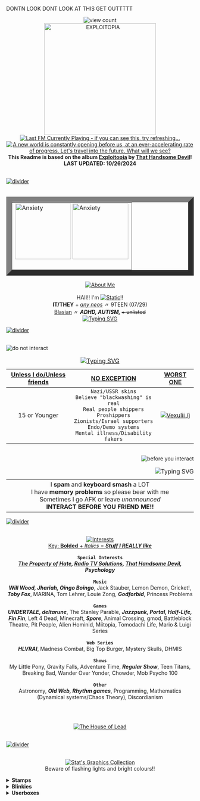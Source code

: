 DONTN LOOK DONT LOOK AT THIS GET OUTTTTT

<!--- ![Typing SVG](https://readme-typing-svg.demolab.com?font=Pixelify+Sans&duration=7000&pause=100&color=923999&width=435&lines=maido+domaido!!+(%E1%B5%94%E2%A9%8A%E1%B5%94);shoutout+2+remimart+;please+remember+2+sign+my+atabook!) -->

<!--- HEADER -->
<div align="center">
  <img src="https://komarev.com/ghpvc/?username=stat-ice&amp;color=657cc2&amp;style=plastic&amp;label=View+Count+:3" alt="view count" title="what! 2k views?? yo, text your mom and tell her you're gay">
  <br>
  <a href="https://jolleycomics.com/TPoH/Double_Exposure/523"><img src="https://drive.google.com/uc?id=1K8Bg_VJSTUTdVOMkJy9aPHIR1Gjclnba" alt="EXPLOITOPIA" height=300px title="Now in 3 Dimensions!"></a>
  <br>
  <a href="https://www.last.fm/user/lectricstat"><img src="https://lastfm-recently-played.vercel.app/api?user=lectricstat&footer_style=compact_stats&count=1&width=500&loved=true&header_style=none&bg_color=657cc2" alt="Last FM Currently Playing - if you can see this, try refreshing..."></a>
  <br>
  <a href="https://git.io/typing-svg"><img src="https://readme-typing-svg.demolab.com?font=Chivo&weight=500&size=18&duration=3000&pause=300&color=FFFFFF&background=02AAE8&center=true&vCenter=true&multiline=true&repeat=false&width=435&height=112&lines=A+new+world+is+constantly+opening+before+us;At+an+ever-accelerating+rate+of+progress;Let's+travel+into+the+future;+What+will+we+see%3F" alt="A new world is constantly opening before us, at an ever-accelerating rate of progress. Let's travel into the future. What will we see?" title="A new world is constantly opening before us, at an ever-accelerating rate of progress. Let's travel into the future. What will we see?" /></a>
  <br>
  <b>This Readme is based on the album <a href="https://open.spotify.com/album/6dyanjhuSgFsPPVtFzugcr">Exploitopia</a> by <a href="https://open.spotify.com/artist/3MIk8tAIzBQ5iZWmlVLCCT">That Handsome Devil</a>!</b>
  <br>
  <b>LAST UPDATED: 10/26/2024</b>
</div>

<br><a href="https://jolleycomics.com/TPoH/Wardrobe/225"><img align="center" src="https://drive.google.com/uc?id=1E1B0aKTaMpI_tIm9F1Bo0_a7zNsgy0VX" alt="divider" title="Exploitopia was released on October 25th, 2024!"></a><br><br>

<!--- ABOUT ME -->
<table border="15" align="center">
  <tr>
  <td>
  <a href="https://jolleycomics.com/TPoH/Cutting_Room/542"><img src="https://drive.google.com/uc?id=1YhttyWlHZoVllz-_-IxHni7QLTmn1lX7" alt="Anxiety" height=150px title="ro ta te..."></a>
    <a href="https://jolleycomics.com/TPoH/Cutting_Room/542"><img src="https://drive.google.com/uc?id=1KRN8bNJNlcWLpNqKbowXMdKWSnlcU9AX" alt="Anxiety" height=150px title="ro ta te..."></a>
  <br>
    <br>
  </td>
  </tr>
</table>

<p align="center">
  <a href="https://github.com/yagiziskirik/Github-Colored-Text/"><img src="https://github-colored-text-fn3z.vercel.app/api/index.js?text=ABOUT+ME&color=808080&fontSize=24&x=9" alt="About Me" title="About Static"></a>
  <br><br>
  HAII!! I'm <a href="https://github.com/yagiziskirik/Github-Colored-Text/"><img src="https://github-colored-text-fn3z.vercel.app/api/index.js?text=STATIC&color=657cc2&fontSize=17&width=60" alt="Static" title="Hey, don't go clickin' on everythin' you see!"></a>!!
  <br>
  <b>IT/THEY</b> + <em><ins>any neos</ins></em> 〃 9TEEN (07/29)
  <br>
  <ins>Blasian</ins> 〃 <b><em>ADHD, AUTISM, </em></b><s>+ unlisted</s>
  <br>
  <a href="https://git.io/typing-svg"><img src="https://readme-typing-svg.demolab.com?font=Chivo&weight=500&size=18&duration=1000&pause=300&color=FFFFFF&background=E62125&center=true&vCenter=true&width=435&lines=Open+the+throttle!;All+aboard%2C+the+promised+land!;Pillars+of+smoke+by+day!;Pillars+of+fire+by+night!;Pillars+of+progress!;Machines+to+make+machines!;Production+to+expand+production!" alt="Typing SVG" /></a>
</p>

<a href="https://jolleycomics.com/TPoH/Wardrobe/225"><img align="center" src="https://drive.google.com/uc?id=1E1B0aKTaMpI_tIm9F1Bo0_a7zNsgy0VX" alt="divider" title="'Crooked Heart' was the hardest song to produce!"></a><br><br>

<!--- DNI AND BYI -->
<p align="center"> <!---dni-->
  <a href="thathandsomedevil.com"><img align="left" src="https://drive.google.com/uc?id=1YOO_jYLM6h_BKUmajt4xpu733plIiyum" alt="do not interact" title="Do Not Interact"></a>
  <table border="0" align="left">
    <caption>
     <a href="https://git.io/typing-svg"><img src="https://readme-typing-svg.demolab.com?font=Chivo&weight=500&size=18&duration=1000&pause=300&color=E62125&background=FFFFFF&center=true&vCenter=true&repeat=false&width=611&lines=DO+NOT+INTERACT" alt="Typing SVG" /></a>
    </caption>
    <thead>
      <tr>
        <th>
          <ins><b>Unless I do/Unless friends</b></ins>
        </th>
        <th>
          <ins><b>NO EXCEPTION</b></ins>
        </th>
        <th>
          <ins><b>WORST ONE</b></ins>
        </th>
      </tr>
    </thead>
    <tbody align="center">
      <tr> 
        <td> <!--- uid/uf -->
          15 or Younger
        </td>
        <td> <!--- no exception -->
          <code>Nazi/USSR skins</code><br>
          <code>Believe "blackwashing" is real</code><br>
          <code>Real people shippers</code><br>
          <code>Proshippers</code><br>
          <code>Zionists/Israel supporters</code><br>
          <code>Endo/Demo systems</code><br>
          <code>Mental illness/Disability fakers</code>
        </td>
        <td> <!--- bitch -->
          <a href="https://github.com/Vexuliii"><img src="https://github-colored-text-fn3z.vercel.app/api/index.js?text=Vexulii+/j&color=E67935&fontSize=17&width=64&height=21" alt="Vexulii /j" title="squashed like a particularly strange bug"></a>
        </td>
      </tr>
    </tbody>
  </table>
</p>

<img align="center" src="https://drive.google.com/uc?id=1LeiCwOnCQEf_vr0eYeTG6wLgjIptZlvA" alt="divider" title="HEY WHAT ARE YOU LOOKIN AT!!1" width="900px" height="1px">

<p align="center"> <!---byi-->
  <a href="thathandsomedevil.com"><img align="right" src="https://drive.google.com/uc?id=1UxHk6g2V880lN2ScEcHnXlLWbpLCBJU2" alt="before you interact" title="Before You Interact"></a>
  <table border="0" align="right">
    <caption>
     <a href="https://git.io/typing-svg"><img src="https://readme-typing-svg.demolab.com?font=Chivo&weight=500&size=18&duration=1000&pause=300&color=04ABE9&background=FFFFFF&center=true&vCenter=true&repeat=false&width=611&lines=BEFORE+YOU+INTERACT" alt="Typing SVG" align="right" /></a>
    </caption>
    <tbody align="center">
      <tr> 
        <td width="611px"> <!--- uid/uf -->
          I <b>spam</b> and <b>keyboard smash</b> a LOT<br>I have <b>memory problems</b> so please bear with me<br>Sometimes I go AFK or leave <em>unannounced</em><br><b>INTERACT BEFORE YOU FRIEND ME!!</b>
        </td>
      </tr>
    </tbody>
  </table>
</p>

<br><a href="https://jolleycomics.com/TPoH/Wardrobe/225"><img align="center" src="https://drive.google.com/uc?id=1E1B0aKTaMpI_tIm9F1Bo0_a7zNsgy0VX" alt="divider" title="'Crooked Heart' was the hardest song to produce!"></a><br><br>

<!--- INTERESTS -->
<p align="center">
  <a href="https://github.com/yagiziskirik/Github-Colored-Text/"><img src="https://github-colored-text-fn3z.vercel.app/api/index.js?text=INTERESTS&color=808080&fontSize=24&width=126" alt="Interests" title="ahah.. i love.... many things.."></a>
  <br>
  <ins>Key: <b>Bolded</b> + <em>Italics</em> = <b><em>Stuff I REALLY like</em></b></ins><br><br>
  <code><b>Special Interests</b></code><br>
  <b><em>
    <a href="https://jolleycomics.com/TPoH/The_Hook/1">The Property of Hate</a>, <a href="https://www.twitch.tv/team/wrtv">Radio TV Solutions</a>, <a href="https://open.spotify.com/artist/3MIk8tAIzBQ5iZWmlVLCCT">That Handsome Devil</a>, Psychology
  </em></b>
  <br><br>
  <code><b>Music</b></code><br>
  <b><em>Will Wood, Jhariah, Oingo Boingo</em></b>, Jack Stauber, Lemon Demon, Cricket!, <b><em>Toby Fox</em></b>, MARINA, Tom Lehrer, Louie Zong, <b><em>Godforbid</em></b>, Princess Problems
  <br><br>
  <code><b>Games</b></code><br>
  <b><em>UNDERTALE, deltarune</em></b>, The Stanley Parable, <b><em>Jazzpunk, Portal, Half-Life, Fin Fin</em></b>, Left 4 Dead, Minecraft, <b><em>Spore</em></b>, Animal Crossing, gmod, Battleblock Theatre, Pit People, Alien Hominid, Miitopia, Tomodachi Life, Mario & Luigi Series
  <br><br>
  <code><b>Web Series</b></code><br>
  <b><em>HLVRAI</em></b>, Madness Combat, Big Top Burger, Mystery Skulls, DHMIS
  <br><br>
  <code><b>Shows</b></code><br>
  My Little Pony, Gravity Falls, Adventure Time, <b><em>Regular Show</em></b>, Teen Titans, Breaking Bad, Wander Over Yonder, Chowder, Mob Psycho 100
  <br><br>
  <code><b>Other</b></code><br>
  Astronomy, <b><em>Old Web, Rhythm games</em></b>, Programming, Mathematics (Dynamical systems/Chaos Theory), Discordianism
</p>

<br><br>

<div align="center">
  <a href="https://jolleycomics.com/TPoH/Turnaround/555"><img src="https://drive.google.com/uc?id=1_Wvu9-ALc_z8fzNZX0NcPscn5wexihPa" alt="The House of Lead" title="IT'S GONNA BURN DOWN :((("></a>
</div>

<br><a href="https://jolleycomics.com/TPoH/Wardrobe/225"><img align="center" src="https://drive.google.com/uc?id=1E1B0aKTaMpI_tIm9F1Bo0_a7zNsgy0VX" alt="divider" title="'Crooked Heart' was the hardest song to produce!"></a><br><br>

<!--- GRAPHICS -->
<p align="center">
  <a href="https://github.com/yagiziskirik/Github-Colored-Text/"><img src="https://github-colored-text-fn3z.vercel.app/api/index.js?text=STAT'S+GRAPHICS+COLLECTION&color=808080&fontSize=24&width=355" alt="Stat's Graphics Collection" title="i am full of stamps, they're leaking out of me"></a>
  <br>
  Beware of flashing lights and bright colours!!
</p>

<details>
<summary><b>Stamps</b></summary>
  
> `hey look at these stamps i made (f2u)`

![Baaulp nation](https://drive.google.com/uc?id=1iSWyDQo_O2Uqk6uQIvv701E1AVUqb0_P)
![Bibi](https://drive.google.com/uc?id=1dQdzyoP8nquwdmOr8isxHxdMH8uavKPi)
![Big warp](https://drive.google.com/uc?id=1yOpXQW9leHd_E0xZQAxt8cR7U2YyS2Rl)
![Clone High intro](https://drive.google.com/uc?id=1xEoQU0UbhVW6rY7v3gFX_cjArlhRZ7j4)
![Click](https://drive.google.com/uc?id=1dvGv4HJdglrLWQfi3Bc_ysjIiHITiOld)
![Walter White Phone](https://drive.google.com/uc?id=1FQWviq7WblzjEP9J-TBCQ2a63VK3Y7d_)
![Is a restaurant](https://drive.google.com/uc?id=1P8tCowHdwMEli0azz7_ty5rDQIFQf-RZ)
![Is NOT a restaurant](https://drive.google.com/uc?id=1bF_MWg_IGTsm2IVWjOZTDEPXDiaszicR)
![Joshua](https://drive.google.com/uc?id=1lk2M2sjqMfZYNTI6COZnwHEodPbZZ2dQ)
![Mira fish](https://drive.google.com/uc?id=1CTTB8gBEP-MHmYybtPJxOymjfxQjqT5U)
![Orbulus Raymond](https://drive.google.com/uc?id=1PrQxbNEApR59pcmJ6J2Z5KStRRgq8Wud)
![BRBA poster](https://drive.google.com/uc?id=1Xx07BBgG_7U4Frjk7h-QgNHA_T3XkEYy)
![Socpens Superhell](https://drive.google.com/uc?id=19Aa6ZDaguzWrmBiFdW9ovQ7lIGkZhnTd)
![RGB Suits](https://drive.google.com/uc?id=1w5txDNSavnymiXi_meqFHQ8t_fpuYDWK)
![Pewpew](https://drive.google.com/uc?id=1oRCVfStxYwINi-uF0Qkfj1fQFHKI3dWf)
![Ruin my store](https://drive.google.com/uc?id=1DAPI7FCv6hmHTbaGSuGJ-pt2MqPMtXod)
![Ruin my life](https://drive.google.com/uc?id=1Lqkw3jzgkOYA05zCP-tzNb-O8Ezh9131)
![Periwinkle Poppy Fan](https://drive.google.com/uc?id=1maJnzCPMQPmjMWAbHLTtIcxzhrXpwGh2)
![THGTH](https://drive.google.com/uc?id=1_AUIWbQKjOYIEAR6M8h-E5RuxfzlRWfQ)
![YPAS](https://drive.google.com/uc?id=1SdgPStlGzAJGEqwwpDrgducoOCc8UYE-)
![THD](https://drive.google.com/uc?id=1yxwxBx07PGvOd_SeIsBhguwH3ycrjea5)
![burger eat](https://drive.google.com/uc?id=1ybaEBPkO1GBXP-GDfIdO_6juVflv6RKv)
![poopshitters](https://drive.google.com/uc?id=1yi2HH60gtg4mhI50TniW7QTv6RSiRqk9)
![time1](https://drive.google.com/uc?id=1BDjJpRv2GuQiQHSK_BnqopE8c1yWTTrv)
![time2](https://drive.google.com/uc?id=1AfR5RRCTYa4Yk_9Rb65HhMuJTIxTG649)
![negative](https://drive.google.com/uc?id=1d-S6G1lpGAZIAW1gUNF_0Ek2eM5X6DV7)
![TOby](https://drive.google.com/uc?id=1YkYMJA-xRQg541U1CFurPaeIg9gom91V)
![cell](https://drive.google.com/uc?id=1_8C9mphWqiQXvBkEwBpPfOufRjVHWhbi)
![dial](https://drive.google.com/uc?id=1A1GiakVU-i_vrLvM-p5wJak4k0EIFkX9)
![tinker](https://drive.google.com/uc?id=1q0gbF447qiraOtDlwushh2R1kZ7KFus5)
![click](https://drive.google.com/uc?id=1QlXyLE6jnGFA7Pqqy-XjQmxZsbCk8-Ju)
![anxiety](https://drive.google.com/uc?id=1xm2zF7Qq2BmI5uqvr5UEHEPr-WmDJpBi)
![dialhierophant](https://drive.google.com/uc?id=16PXIZevnWHyq_HH9oqRNtNfAVYe8M3Fu)
![time](https://drive.google.com/uc?id=1ZZH6ZCTKxnW8Ht2zEipsmK1m5ChQf44-)
![the](https://drive.google.com/uc?id=1-mXwTA6IOMOQqivkbcvwCiDJkD43T4-I)
![moon](https://drive.google.com/uc?id=1GivC9-7l-TwL7emserRlLvIGNPp9F29U)
![melodylovers](https://drive.google.com/uc?id=1DrPLDr4ZUjoqEpstaxtiCVaAW5Q1Y41B)
![juliennelovers](https://drive.google.com/uc?id=1N11LHz4mClctfQPvI-ElLiFA1BO2rK0F)
![](https://drive.google.com/uc?id=)
![](https://drive.google.com/uc?id=)
![](https://drive.google.com/uc?id=)
![](https://drive.google.com/uc?id=)


> <code>check out these stamps my friend <a href="https://github.com/Vexuliii">Vexulii</a> made (f2u)</code>

![manny stare](https://drive.google.com/uc?id=1pjV8XaLZZDMMoyw2RWf5yU875Ah6Ra8b)
![hanslap](https://drive.google.com/uc?id=1RsDTksLyCxQg3y-j1iQeuXCx95T0GbxP)
![hatty CHEER](https://drive.google.com/uc?id=1LAA5pjLDxPDiYChgzaTLq5HhywCXrTm-)
![honey roll](https://drive.google.com/uc?id=1j5lkmU4zQjQMs7FIQaSiM1o4Ow8Bv3lI)
![honey talk](https://drive.google.com/uc?id=1QOhQXInuKyYgj3okqPjZ9GjGXW-lx06E)
![pipi yell](https://drive.google.com/uc?id=185cWb5Pstlbb5L59e53hA_g6PwPZsLcX)
![yosef sneak](https://drive.google.com/uc?id=1f3r_OjUDvXZN_14N8fM2t-SwUBhbkzxr)
![castle crashers](https://drive.google.com/uc?id=1fqahCBw39zA2ecUQICGDBOmCfZC-VYFi)
![orang](https://drive.google.com/uc?id=1oTipPFtu8SzFfWJ_f8AvjLr00YAn5JV-)
![sangwich](https://drive.google.com/uc?id=1szvHj8Da349z9G0Jq80AXCv2M7eaDhTy)
![marsh smug](https://drive.google.com/uc?id=1VNRZKi3xew-0wvVz7Ug8mo2Gfa5GIXf4)
![marsh spin](https://drive.google.com/uc?id=18OZ4kScq5cHheHmTchLlXjdvxWh6XIjs)
![marsh yell](https://drive.google.com/uc?id=17ipF9i4C46CY_BZ6ekwH3L5819Hr_tSF)
![marsh blucsh](https://drive.google.com/uc?id=13da7XZ8LUB4NWzeKgvPdHY6v80eStZjw)
![danny dance](https://drive.google.com/uc?id=1MIuT5CT10_RhEqpqKnE-gbMK_KrVZXT0)
![ivor hapy](https://drive.google.com/uc?id=17_574WewpbgsUIlZc-nH9Fm0PQwkM4E9)
![ivor](https://drive.google.com/uc?id=1vooK3qpz2RxrF_7CyKrrTviiVTFaTjE6)
![](https://drive.google.com/uc?id=)


> `ALSO LOOK AT THE ONES VEX MADE FOR MY BDAY ^_^`

![blue man shock](https://drive.google.com/uc?id=12AL46RlXa53ELTlc586rVEM0NZuK5eG4)
![wayner sneeze](https://drive.google.com/uc?id=1phipGyunah7em_ohJb3SI6IOI2w2ikaI)
![waynerwhatsapp](https://drive.google.com/uc?id=1FUE0WXUp6Jjq9BVvzELgSOwhp6i-2fGB)
![waner myers dance](https://drive.google.com/uc?id=1t6W6Y6WZGW4hQsqyY8P7QrKLMCetTJt6)
![time to go](https://drive.google.com/uc?id=1avcGTlVPpRq8PPdnDOlZpMh008XtI-5T)
!["freaky baaulp"](https://drive.google.com/uc?id=1eIl6GUcrU6BJXxOa_WQhhnF_pAL_gjug)
![bad boe jambo](https://drive.google.com/uc?id=1Bz027NtEKhqkQPdfQSozLD6TlGagyx0j)
![baaulp death](https://drive.google.com/uc?id=17Ef2XS96spYHQnK1wP1UAxcHhgQ-1vxl)

> `ok... now here's some neither of us made`

<p align="center"> <b>SELF</b> </p>

![support gaza](https://drive.google.com/uc?id=1K9gCF0T1osVsnOS8gudq9W-3dmLm6fm2)
![aroace](https://drive.google.com/uc?id=1Nyj14DXVQZpYrVqDPJVhZCoy2dv8cC9V)
![ace](https://drive.google.com/uc?id=15FFGUI2xNGeLB3iYg9BAYXzmgrOQaRpO)
![agender](https://drive.google.com/uc?id=1UZsga6Dzju-RDqe-MA7EgYdn9KN74yEc)
![lesbian](https://drive.google.com/uc?id=1xmGdBHTHdYjAtm5g1Ogsuvg3M8499PVX)
![non binary](https://drive.google.com/uc?id=1XM2ilMulc8_4WMHkIoCO6QUhlurKiBl_)
![it its](https://drive.google.com/uc?id=1KCxZ6aWM4uIaD8X3UN3G1DO74Q6Y4170)
![they them](https://drive.google.com/uc?id=1WD1JcxXS-4kC4iDusQKW5vlEleGpOSWj)
![adhd](https://drive.google.com/uc?id=1kqRF7_dh3bq-lg49YQqwKBW_CV1mXHYO)
![asd](https://drive.google.com/uc?id=1PqYqozsbjj7GptVYxIUl4VVlI6CKcxws)
![blasian](https://drive.google.com/uc?id=1zKE6Dj8ozvcrdnoWf5h8lilEaX68Bj6j)
![csa survivor](https://drive.google.com/uc?id=1g35bns3spR4H7sENIa5P1BsvE1xamSoC)
![cocsa survivor](https://drive.google.com/uc?id=1EceG5fHeCzTh6sRATK6apImW8dt8DjhX)
![plural](https://drive.google.com/uc?id=17RSK3pyk4iKccAbJ_aUnwcZWIFWfxZmK)
![no flirting](https://drive.google.com/uc?id=1wfBMmgVjouLrJr-bu-iRuU3KKT1qC8mb)
![anti ai](https://drive.google.com/uc?id=11zhrwf19-t7uh22KLoDm827zenyL84GD)
![anti hit](https://drive.google.com/uc?id=1QCXvQ7mh3pJCMZ7a6NsBPQ9ByD1qWf-R)
![block creeps](https://drive.google.com/uc?id=1_DsEE1hjGZCtsgNK1qxtnzEheegZ2FjQ)
![not rehab](https://drive.google.com/uc?id=1nVbnTenbZ1KJ8lU2fyLhVQ9u7YRAxv_u)
![daydreamer](https://drive.google.com/uc?id=1WemSORCcWgs2jHWp9Bu5cN52_J3lvJbj)
![forgetful](https://drive.google.com/uc?id=1L1bzJaG9YbvI7ygN8EWwHuvfnziYikvJ)
![forgor](https://drive.google.com/uc?id=1yGwRcq1f8yPvKUkMc4wXpoYhd_4BzlcC)
![glasses](https://drive.google.com/uc?id=15pFtb_86k35MiCmXeMk69ICNN5BYkPhy)
![bad handwriting](https://drive.google.com/uc?id=1HXHKUrf3pAo5YhysbiEVVShom5Dz8_9C)
![shit as dumb](https://drive.google.com/uc?id=15Na4ACy1OgVMVSEfeZPuJieGIRKQ4s2-)
![picky eater](https://drive.google.com/uc?id=1L1EJ3A67yCrqaHejGLwLEdKx5tpYyeWD)
![talk to self](https://drive.google.com/uc?id=1vwRslHJZeUH6NOussZ-ho5E3Sf66-jp8)
![3ds owner](https://drive.google.com/uc?id=1gjD1Cdra7hN4Akp-0l84GoayonHD21AH)
![artist](https://drive.google.com/uc?id=1jQM4sYb7LMu8afitAzeR-eTkUFpZHRFS)
![writer](https://drive.google.com/uc?id=1hPyBco_t5t5P09tAXQfEDBghtgwrhHYF)
![piano player](https://drive.google.com/uc?id=1q5YHds0TqRLxeH7Q7__osztHNx11dcNy)
![make stamps](https://drive.google.com/uc?id=1hFWOT3Mu4OSlZUSgtMHO-u4_OGlATGG6)
![stamp obssessed](https://drive.google.com/uc?id=1wD4sPrvor4CcX7r2jH4bBv-KppzKPk3K)
![apple lover](https://drive.google.com/uc?id=199n89Aql0syQupBG64FGK6daUNx1hBeR)
![cheese lover](https://drive.google.com/uc?id=1sD5eOe0XXa4lb_WHQQYMwDhkIKUMelpQ)
![heart blue](https://drive.google.com/uc?id=1eAZOJ4xmClOhuUUhJ7ZrQ-uUrwXifJDb)
![heart choco](https://drive.google.com/uc?id=1U1FPJ5p_VYJlvStHC7Zi4A7tiQmu2Z5l)
![heart meat](https://drive.google.com/uc?id=1aJcwK2Ko1PnzNmrL-STAjiJV6T5wyqIm)
![heart robots](https://drive.google.com/uc?id=1ppfbWlHWHau4lXHEJujPuB5Y01TsZcmI)
![potato love](https://drive.google.com/uc?id=1URz3rvL3REyNlr6GbnE2YIBpVbPzJqMi)
![weird mammals](https://drive.google.com/uc?id=1TbUH-g_iIVqMtmmieWBMflYPDqLikgQo)
![sweet tooth](https://drive.google.com/uc?id=1qfDulclRTzkFFV2RUP4_AN2B6cN1ba19)
![like it warm](https://drive.google.com/uc?id=1kkWR8voR0fRGXShgWBKOtc2jZelb22WG)
![cant focus](https://drive.google.com/uc?id=1TK03wRiWMms9Pem6exT276N1XCTBX45W)
![cant whistle](https://drive.google.com/uc?id=1_voMbe577Ne7r7VVah4hsY2lHhn7m9Ko)
![12 hour nap](https://drive.google.com/uc?id=1h0smSxdNJxufe6nVrk8nopk8HQj26ugy)
![2016 dead](https://drive.google.com/uc?id=13f07JNOelAZlrtjI8_ccP0bIkN25pFI7)
![mental wifi](https://drive.google.com/uc?id=1bp3fI1EPriJIh7yGY4S2W08GQUsS84wS)
![obscure fandom](https://drive.google.com/uc?id=130rkOx5P3LB6mXtLe5vKuv7k_-nurHT6)
![oc ask](https://drive.google.com/uc?id=1KZOrbmYRQ7GdwXY-xbYYirgQ1SaPLg-U)
![oc bread](https://drive.google.com/uc?id=1XBzyjzvRJgDttBusSnD2y8SJ_mbyXtua)
![oc draw](https://drive.google.com/uc?id=1-F1cET0f6YJiT600gKMYByVosEwfCGBc)
![oc kids](https://drive.google.com/uc?id=1mDF7Rlvj9CalQ6BU9EJSm86NS-brPy67)
![slow internet](https://drive.google.com/uc?id=1WPQGBwMMTtUEdw3MKFI14E7pqxzpEe7d)
![static](https://drive.google.com/uc?id=1rikBEpEpe6vp5DzzS8wdnH1tOFDF-1lW)
![summer pants](https://drive.google.com/uc?id=1S2ABXfAYgT-jc8y_htJ7gS-HSTMyW9Jl)
![time machine](https://drive.google.com/uc?id=1gBPM6P9hBoC8WI9uB0B2da4Dexv--aLp)
![on tumblr](https://drive.google.com/uc?id=1ivKBIDkS0HmWs77f958Mt7pQ-3O0Zzok)

<p align="center"> <b>^_^</b> </p>

![challenge failed](https://drive.google.com/uc?id=1WclsoKrDlzfydz_jOFYsFOqJAvDxu8Fz)
![chaos support](https://drive.google.com/uc?id=1kfHyTWK-7dyF192PhSuN_6AnJT1pAqgv)
![chaos theory](https://drive.google.com/uc?id=1ac-L5FtOikQMl-xzj0H2ndesi2Pjo5bu)
![concerning](https://drive.google.com/uc?id=1wEo3LaLceKd_PCibcIJLxZGwPgvz3lL8)
![discordia](https://drive.google.com/uc?id=1ys9VEVBUMeDNScm-VVC7xWunLvJZcyR8)
![gameclam evolve](https://drive.google.com/uc?id=19IEIFApnV2mt3lp2WOtWad_3ZsV1iJU3)
![greyface](https://drive.google.com/uc?id=1QakGuWDzzDE0YeywQ0JtVgdLYxA2ijp-)
![hail eris](https://drive.google.com/uc?id=1AD1toi1iFWdIGiO16Y76x-8Ry1SRZnG2)
![mandelbrot](https://drive.google.com/uc?id=1CtFacQtCz2WQKtVC3zfc-MR9WdGA50hx)
![math beauty](https://drive.google.com/uc?id=1oeJtoP4shGWaTFLxNnHSEhnS4ibptaoi)
![mr whyte fan](https://drive.google.com/uc?id=14rC4j4dCCgAaeU5KMFQ4uHpseDVzimQ1)
![only certainty](https://drive.google.com/uc?id=13yFLGUa3LlmFG4qTMrARgMQqGnhRxpTQ)
![rgb negative](https://drive.google.com/uc?id=1r3Kk_F5hIeGUxxveU9k_RPU_R_V_ytso)
![sopen rice](https://drive.google.com/uc?id=1KKmo6g-sZ_gnx7KXzG8GJc4jJBZ0M1Zm)

<p align="center"> <b>MUSIC</b> </p>

![009 sound system](https://drive.google.com/uc?id=1YFcGwuuVeoCh66eG4wK3EC4U2OFkf9NE)
![bad apple](https://drive.google.com/uc?id=1Kzu6045ShK82Rs_kfwgFmH6SIJoAiEu6)
![cosmo alb](https://drive.google.com/uc?id=1jbhxNFAniJRSMEWleh1Sf-MzZitMWVmt)
![cosmo sheldrake](https://drive.google.com/uc?id=1FirqiZCTG4qO3fSWHR9EvZubmNBA-Y5s)
![echo](https://drive.google.com/uc?id=1XOfUAc-6ksqf_d-FlK32IRvPlyq86Rix)
![eial](https://drive.google.com/uc?id=1zmArnDL1AcG78PbhiLbZQYDvwxNezVqC)
![gay spirit](https://drive.google.com/uc?id=1KgSLjCPc2O2aDThYRIsTcjM8PUDUt5cd)
![hawaii pt2](https://drive.google.com/uc?id=1Gz-Qj7zb_Pa53n44_PFTKMad2LgX2efT)
![heart icimi](https://drive.google.com/uc?id=1lmFdsjY1rl0Bz6fNcib6_a-brHotnfq9)
![ld ref](https://drive.google.com/uc?id=1qxJdhpPoWbJhOAOoKS5G14do4mORvPNS)
![lewis](https://drive.google.com/uc?id=1CpBw_pCUxCeO09QEI4bpMQPfVcJ3c6A4)
![lifeline music](https://drive.google.com/uc?id=1RWi5Vs-WNikidYziB3JD8TRi_c6U0Q9Q)
![music stamp](https://drive.google.com/uc?id=1ipLD8WEMuH1gwaEOzpvgI8I7FHhaVd_k)
![mystery skulls alive](https://drive.google.com/uc?id=1Z7xxtyg5LVer8Wm2MsTIEupdNs_jNwor)
![mystery skulls death](https://drive.google.com/uc?id=1UtIvBXiLJc5SJfcTFTPBIUG_bD9TOToL)
![oingo boingo](https://drive.google.com/uc?id=1Uxbu6j9ZBLwCZAdzB7vrPIvWdwvfe-s5)
![oingo cat](https://drive.google.com/uc?id=1xRsQnBWgHLBIafqeQy1ScDtz7qVa8CPc)
![self-ish](https://drive.google.com/uc?id=1pljmx7GMPFUEaXMKp-0LwUFuNHvMSOLo)
![spirit phone](https://drive.google.com/uc?id=1xOykDIxiFu9VwuDa9b16L89PkvQ7ZLBI)
![talking heads](https://drive.google.com/uc?id=1sdmwE4buz5uaU5Ejb28nKIve2lr0lCWU)
![turn black](https://drive.google.com/uc?id=1RGzBrsapHpqirgIuMnF8VxkWur8GoLHS)
![turn black 2](https://drive.google.com/uc?id=1J1kDmQL2hjAnAs672F_dgnTTjVggOpUM)
![turn black 3](https://drive.google.com/uc?id=1tDxy5NKmZyLZ1pdf7zK6OMM1bSoIqlJy)
![view monster](https://drive.google.com/uc?id=1ElpuS1H-FNDZa64C4mJpdv5bwRG1At_L)
![virtual insanity](https://drive.google.com/uc?id=1tTPCk76dkQSB-LDPYWGTAuUjBSqzTUDL)
![wwattw](https://drive.google.com/uc?id=1_fdnh6dEvtbTzA-GQJTR3sDspiy8FMN7)

<p align="center"> GAMES </p>

![3ds logo](https://drive.google.com/uc?id=1JgirdL90vClS9JiarvuQP4EpO7enzIdy)
![atari](https://drive.google.com/uc?id=1G9Q15Vw9Ywk_uoJeY3HS23p4alDNOgS9)
![wii](https://drive.google.com/uc?id=1UR_I7gkSaerqVE_AT9nZHBCxtkItAbQQ)
![wii u](https://drive.google.com/uc?id=1pMBEhdJ3tIF5APDx1YB0bUjwf9Sgaxmy)
![ddr fan](https://drive.google.com/uc?id=1csp7IoZ5tGuAW738smrv6bdn0_Z8iNWQ)
![eurobeat ddr](https://drive.google.com/uc?id=1rLjHA00w2koSWdoU18-3dnb0wnPVCk9z)
![bon](https://drive.google.com/uc?id=1dvynD8jvijxKt7KrsjFyN2p8Pez9Uc3J)
![fnaf](https://drive.google.com/uc?id=14yg-bktjdbW7TxceKElgyhes0hENl5Pu)
![lets eat](https://drive.google.com/uc?id=1b8fjpFaKmybCMImJbCvIBbqaVUuWycHA)
![heart mc](https://drive.google.com/uc?id=1BxHTmb-sF6KoozRcEckGV5okDsRZ5zzs)
![mc death](https://drive.google.com/uc?id=1SIORMeRSZVUCfnhqz0fVLoUBoxogooTU)
![mooshspin](https://drive.google.com/uc?id=1qrR-nmv6K2cVL9CaMBQ1OplZmv62oPJv)
![punch wood](https://drive.google.com/uc?id=1RAaRgSq4oLUdnOaRWwo58gS0xIv-IVFt)
![grox](https://drive.google.com/uc?id=1nBX1-RL8_YA_Ir5oMxm7CawQEkqr2lb8)
![spore](https://drive.google.com/uc?id=10CW-3KgV-YoFLoWxw_9SMvzwuRMHs2WE)
![portal 1](https://drive.google.com/uc?id=1mWo5huuYCM1AwTBA9d77In9cpYMxi6cx)
![aperture](https://drive.google.com/uc?id=1nIgbujR1_cKhtBUVBCcb8pmWz4bQ7Swk)
![aperture 2](https://drive.google.com/uc?id=12hF3jtRlKI04HWw2P6dxE5nub3alYMx-)
![burn lemons](https://drive.google.com/uc?id=1_pXZSYUyRR6THxkt9tcxMVJblaiFLgX6)
![cake lie](https://drive.google.com/uc?id=1aNyVWVynlAn_fTbE6tWzAae5SmmwHZpi)
![forgave wheatley](https://drive.google.com/uc?id=1W-PAGu4kEmn6NCJvJum_gdoxo8PS8ZVn)
![glados loop](https://drive.google.com/uc?id=1SjtfrrjrI7u0g_K-eqDOTB1PYyX8WDRm)
![i'm different](https://drive.google.com/uc?id=14qCKZE5gzEF3ls6xAzjEKruaxjmBr6CU)
![moron](https://drive.google.com/uc?id=1lBQPGAm6ODNPM0hmSsrWmLl6lGsT0h3Q)
![NOT defective](https://drive.google.com/uc?id=1LR89xrcfjyyaqSe_JfPYpL2KcL7K9h5w)
![patlas 1](https://drive.google.com/uc?id=1kYYT1020sJPktRRoLIHingQfh4GoiYG8)
![patlas 2](https://drive.google.com/uc?id=1Y6F1NCHp0Um-AYx6llz7CXeq8FSqLOji)
![portal 22](https://drive.google.com/uc?id=1P83yLox0Xke4U44PGQXcelRkN22foTg8)
![porthell](https://drive.google.com/uc?id=10InXKeidNgvPNPs6aKpl9pOruD-mJGVN)
![potatos](https://drive.google.com/uc?id=1P3XPwtUxzetZK7_IptS4nLcyW0qFmOLT)
![ppbody 1](https://drive.google.com/uc?id=1KPPI867IMID-BKcijmpxucT81rK9Aq-b)
![ppbody 2](https://drive.google.com/uc?id=1NeOh4KyuHnnn3Q--HjAOIcP580Pe0tEB)
![still alive](https://drive.google.com/uc?id=1l6XkUOJL2d4sFHI6DMEh1v06EyqJcUVU)
![the lab rat](https://drive.google.com/uc?id=1ozST9sQkgYMsog_LbsVJafsxR2Qjknya)
![true friend](https://drive.google.com/uc?id=12sVq-EkaEHldvTP9zpsmFU2Cyk45bzLo)
![wethly crab](https://drive.google.com/uc?id=1mov1vZy_S92dCr5APzVqLvMW9zkX8_0g)
![whatttt](https://drive.google.com/uc?id=12spowPGhVbpY7uPuCSShPy_vHvFJqsAe)
![wheatley heart](https://drive.google.com/uc?id=1zvKA_pDY0o9FSR6niU_ufDLhjazsU90q)
![portal 2](https://drive.google.com/uc?id=1eZLlu5WrIejhGdloJ9qk99ijz0RiTIqE)
![gmodsfm](https://drive.google.com/uc?id=1C0XUSTccIyv96TB2FJtKxOV6hizvnI2r)
![half life](https://drive.google.com/uc?id=12IW3JHwsyPSX0ogdEbKoUcHEdkB6l8DY)
![headcrab balloon](https://drive.google.com/uc?id=1odwezfyic6qWNqpXeKRvexchgu6flTts)
![hl2](https://drive.google.com/uc?id=1HfjlSxqOM-xS4OCiemTzCXD_UxjqHUrd)
![hl3](https://drive.google.com/uc?id=1AdmDYl1JnsLUXvaOYmS1dRTk6Nk8q-mz)
![i has crowbar](https://drive.google.com/uc?id=165jI32zwwSBxyPgAEU96_46wzg0Vgpju)
![l4d](https://drive.google.com/uc?id=11lWx34o34CQhZ-_Z_mJYNm6GO-7d9gBO)
![sandvich](https://drive.google.com/uc?id=1X_6EmHoYZBEqv493RwSSCbh8rDmZdVSz)
![the freeman](https://drive.google.com/uc?id=1Ru2g6oAjJ5FA5BBtpo6PmnODC5h_Ns4T)
![alphys](https://drive.google.com/uc?id=1sC368ZEXz7fwtD9QQZtH1bGSJ64xm627)
![annoying dog](https://drive.google.com/uc?id=1jv8LcdMydQAtX2T4eSG-hsOYmgN__Abw)
![ad lethal weapon](https://drive.google.com/uc?id=1Dz1EZiqRQYjscoVP3JSx0nUABefzh_59)
![azzcut](https://drive.google.com/uc?id=12P7C76M9padz16rHAOlYTxuz1-DRIrPR)
![flowey heart](https://drive.google.com/uc?id=1ljtHMsKWFq6eAghd-z-XTB_g_F66A9by)
![flowey laugh](https://drive.google.com/uc?id=1e1kSJI7aDboq7baJJDj8sHJPtKtTYjyk)
![flowey text](https://drive.google.com/uc?id=1yJWTwsbvi0vkck377ZydQcYVKKsmuAPD)
![flowey troll](https://drive.google.com/uc?id=1vzbCPdbsGQW8EYNCaAwstjnnhj5N6JuY)
![fun groove](https://drive.google.com/uc?id=1KvYwYVtl8XHtcCwGmvLIsTVdX0G8yDJA)
![gaster](https://drive.google.com/uc?id=1OQWui_Rf0iyAvMT0O17A2UAXrM2jnwqa)
![gaster heart](https://drive.google.com/uc?id=1sPaSLADL20YawBm9zpGbA25JYrDQnZl9)
![ghost smooch](https://drive.google.com/uc?id=12gN6Bn3lEdHryQ2aE5ch748RAl8axs6N)
![heart utost](https://drive.google.com/uc?id=1_jwJsKhRubcYPij7byoSJuJy73AEmSOR)
![kris where](https://drive.google.com/uc?id=1GRZf_aul-pPP38UHLDSQWE_d3wpgiNWX)
![madjick](https://drive.google.com/uc?id=1OV6mdOUPIhpM-6fdi3L-7WA7OYkRg-CH)
![not feeling up to it](https://drive.google.com/uc?id=1mQ6KjvUdOy-Y9fH5YUoqVnJsJUO92F6b)
![pap autistic](https://drive.google.com/uc?id=1A6QfPy50Is-B7Cg5JLbXlDqFm4zaQvRy)
![photoshop flowey](https://drive.google.com/uc?id=1PYQYO9Ck3vvmVP9JC-rsDE9Ue6JPVIkt)
![pussy ut](https://drive.google.com/uc?id=1Ue5q06ETnQBgwJGrQevtMdPXDmgQdCs_)
![seam](https://drive.google.com/uc?id=1iLWQhTKEwh0hsF0veVmmOofdSCGpro3_)
![souls](https://drive.google.com/uc?id=1z0UX1XJ7tnKMTFQC1nwc2fKwYJ8Uyjax)
![spam dance](https://drive.google.com/uc?id=12KLwBGIqDXRHKoZOh_wOYHPejiuG4j_9)
![spam trash](https://drive.google.com/uc?id=1ZFsNNhMJIpfDTif0oI_nWQwKaO1Ee_vO)
![spamton beatup](https://drive.google.com/uc?id=1s3hgggebbLzah565YAN5x6YMDto4Sxml)
![toby stroll](https://drive.google.com/uc?id=18q9ZdAFc5kuucW94nTIaApuApfBW2mer)
![undertale](https://drive.google.com/uc?id=1gk2kgJB2Evp5eATfL-5ucfVE9p6m2sLP)
![ut](https://drive.google.com/uc?id=150WSSYYOaRBvSyyChh4eDcxqch4VLs4U)
![animal crossing](https://drive.google.com/uc?id=1ot1LTQB66sRUCMXSUwb34UzwG3qXXEJY)
![botw](https://drive.google.com/uc?id=12HajQHA0pfxIvnB4Hf_NKeBAoknymeV0)
![epic yarn](https://drive.google.com/uc?id=15m-Yj-beg5w8yLqJ3lpwaFbnQMOYQjG0)
![guardian ah](https://drive.google.com/uc?id=1-4EqUDwpjkdQGszJnQ3AVJk53IS2btqS)
![gygas](https://drive.google.com/uc?id=1S5f44tJg7JsVfIpPkqSas_WQNFJSFg_5)
![mii fan](https://drive.google.com/uc?id=1-xCd_lSwkjOEu1_gnHEB_xn2S2nDpHOO)
![morshu](https://drive.google.com/uc?id=1bKou7FKmURewsgc3SWVvs3mwA8YtNGhg)
![rosalina](https://drive.google.com/uc?id=10ywEDsvjq7xeiUzwxBd6y4cOYyHC1aBg)
![splatoon](https://drive.google.com/uc?id=1xAo-EuLELELo9zZyVSUYM7u0xrYNrvmO)
![tomodachi life](https://drive.google.com/uc?id=1_UeOHu62nAQCz3WPQFoK9lFjuvmWmVG7)
![urbosa](https://drive.google.com/uc?id=13MloRyZ5qOHSGLVWn05gyQLlcnxunaG-)
![wario death](https://drive.google.com/uc?id=1cedW-b6AZIZaKbIoDSR18Fal7SVB-BZR)
![bejeweled](https://drive.google.com/uc?id=1mae54ohNpWckWRVUC0OhkRWqAps2CHk3)
![chulip](https://drive.google.com/uc?id=1uUjCYzWdbtF-NUmqs1lu2OiVDUHGTOlG)
![cookie](https://drive.google.com/uc?id=19eTmVOBJDUt06D2H2zdWYxLDf5Yj9325)
![cumburger](https://drive.google.com/uc?id=1ZV6unqTcOFfTF5ZUzdXvsc4yLCSPYIc2)
![fin fin hate](https://drive.google.com/uc?id=1XdWqTGvJXFTSKfXn9Zr6aHhn42Um_AUM)
![octodad](https://drive.google.com/uc?id=18q-2Gn1Wi5PRs5xX3M8c_U3sUin7fGLP)
![press start](https://drive.google.com/uc?id=1_lV4-pZLWb45mjWpFBpu-_rxuCPeTBWr)
![sick pou](https://drive.google.com/uc?id=1Uv-jgWXg33WhVVcdL8am-718-xLPi9M6)
![skyrim](https://drive.google.com/uc?id=1lJMbXD-Bh-1JSp7hG7st9NRwiMCQ7KRi)
![standby fallout](https://drive.google.com/uc?id=19SjtvABmgFSMUzbFObGjTWsl62683nyJ)
![tsp](https://drive.google.com/uc?id=1bp4LbSfNCUww-M5so2lD-lZWjrPqCIUb)
![wizard 101](https://drive.google.com/uc?id=1voX1wBCW-FSGMDSzj5Toh6-8VnvMI8SC)
![yes man](https://drive.google.com/uc?id=1jRPfgxqYBTi9HKmmRgz_-uJeuvvxrQ9G)

<p align="center"> <b>MEDIA</b> </p>

![at intro](https://drive.google.com/uc?id=1i2zjztB1y1RiylKxxGi6NWFaAKV876mB)
![batty](https://drive.google.com/uc?id=1MpkihmCPAptsEWzZeTvIJCoJadOEOHLK)
![belongs in the trash](https://drive.google.com/uc?id=14a_MncmHjFj0FPxbo7VrBBDEOtF_Pap3)
![bill statue](https://drive.google.com/uc?id=1Sk1cZDQMDtpnZydP5UD5uYvxqTw91YXn)
![book of life mwah](https://drive.google.com/uc?id=1H9zOwgM1wjlub0B9foN0FeMfg1OKamJR)
![bubble buddy slurp](https://drive.google.com/uc?id=1F79HrL1Hd9E1vQyRegeynXLIbQdG5dDD)
![cesare](https://drive.google.com/uc?id=1gdQGjOa9ctZQaHw5m9TP3LQuGaHS1mko)
![chocolate](https://drive.google.com/uc?id=1LcYgoeuae6KUOWRazFpC0nqMW1BHhIAm)
![chowder](https://drive.google.com/uc?id=1c6aAc5YM-TjCGsRNvsqGG4Fxh0FVeI6o)
![coraline tilt](https://drive.google.com/uc?id=1Byp8Qovl6InPeDXR5LEeUIOcIp3xZqt4)
![courage fan](https://drive.google.com/uc?id=1HDk6fO-akFsm7SZT4NqpYpwj8ZzYEgyT)
![discor](https://drive.google.com/uc?id=1r7tpjsWjHj_jumBPUffRp0KViHm3rdR6)
![discord mosaic](https://drive.google.com/uc?id=1MncCnfj3mfHQPDagGccWRR92chNBtuiY)
![dominator](https://drive.google.com/uc?id=18h01xYqgU0fLxWN6m2A_85Vs5vARtDBX)
![doofenshmirtz evil inc.](https://drive.google.com/uc?id=1XcZtLXaSJU3bf2q5dTAxjqWEUvt-U10q)
![dvd](https://drive.google.com/uc?id=1nw2gi8IXJfVvDZHqL5O_4PX8l50PMpU1)
![ed edd n eddy sfx](https://drive.google.com/uc?id=1qyZaixJLBE_LhoOptvwUWEGaJxmxGCqG)
![emoji movie anti](https://drive.google.com/uc?id=1jz6dyVD0bh_vW8FjVDrvLXCzc-6FLQjH)
![gf ford](https://drive.google.com/uc?id=1YbgS-Oq2A93zFHMuN6iVEkkyNFw21Di9)
![gf dipper](https://drive.google.com/uc?id=19xgzVgMzXTc1t7p7y-FQQigeBzjnYTXW)
![gf mabel](https://drive.google.com/uc?id=19-9AY45Ft--P8qy4vLWhWYJk8Cako2Oi)
![gf stan](https://drive.google.com/uc?id=1r-lzrbFlLDbh0hxbwUJjR8NjoB8Fiuft)
![gf waddles](https://drive.google.com/uc?id=1qjioGGgfToi7IGD7hHsq1bErPx4vf117)
![gf weird intro](https://drive.google.com/uc?id=10MWYpVwkyyPhzMnNG6iTB5Ej-vMQF9RM)
![giffany](https://drive.google.com/uc?id=1UsY8fACveUKY3yDnny-5MdEnKgDik8Kz)
![gooberberry](https://drive.google.com/uc?id=161UkwxYBps1dVkuvykyJrT40EyI6Xhac)
![HEUENGHHHH](https://drive.google.com/uc?id=1do_X3ZwgjZQcf5C187_SKLNZos7bBn3q)
![kermit bite](https://drive.google.com/uc?id=1KQ394IUsA9H32VnWNjdBaQBGR4ylrxzd)
![kill everyone](https://drive.google.com/uc?id=1bFf6u_WSkbdMO-KwHyPRckp-vet1_ETF)
![making fiends](https://drive.google.com/uc?id=1ngSd0z1KFcOsX3U_Co605Z-MAlih22uH)
![milk cereal combine](https://drive.google.com/uc?id=1miS49Qn_2tYDPUNoNoGOV8p9Gw3cGUkg)
![mlp error](https://drive.google.com/uc?id=1a6bLHjfF6EITxBIc_Yi8t4mIvDLvFKI1)
![mp100 mob](https://drive.google.com/uc?id=1DucnrJG-W1CVTjcGz3u3t689OUwqpw7A)
![my eyes](https://drive.google.com/uc?id=1uJw9CWN1rxfmRcv7ZuOTu9yFi-HGYCWx)
![nnsg](https://drive.google.com/uc?id=1HuKTCEeNNURAQuID0SPd_J9wmJfOkBlv)
![nothing check](https://drive.google.com/uc?id=1eE9ne2xQ0R9XDPHDPbWIrC5MMRJXqesf)
![nya rawr](https://drive.google.com/uc?id=1u3_KJKwNi5unsxAfM6ocrSUBD7M6su_h)
![octavia](https://drive.google.com/uc?id=1kD9b5kJgFGjA0M8aLdTfxmIHaMJzHJfl)
![opal](https://drive.google.com/uc?id=1m0m9idqmrsv0KP295NFEMFUEIV1oTcVj)
![patrick look](https://drive.google.com/uc?id=1oOucRfburV0YjKTzZ9SJIOK0EVqZGszc)
![peepers fan](https://drive.google.com/uc?id=1Ox_GISitYb4Ua2b60mnMvA-ouYGcOXGr)
![pinkie](https://drive.google.com/uc?id=1Wt-9Fch4gYsidhM9mhqmjhx-Y7vvJjia)
![pizza throw](https://drive.google.com/uc?id=1WL4hpBltXqpq3AMpWr-BpTtcJ6Y_rR3p)
![pp bounce](https://drive.google.com/uc?id=1TJT5_YKHtg1goUre0WPx7Uq2mJF2fE-U)
![pp mark](https://drive.google.com/uc?id=1BC9humOxSsDmnfCIeyy1hdmqFw16uJ5d)
![prince of egypt](https://drive.google.com/uc?id=1Z7qyheRhvKhV5oCKRKRg79c8hwsjm4O8)
![pucca](https://drive.google.com/uc?id=1OZMmicQ0WLwgZJUeAf6nhxVCv8pWnh1p)
![reef blower](https://drive.google.com/uc?id=1whX4vfM784R0dmv8AgojrKOBqGaL4-y3)
![reg show](https://drive.google.com/uc?id=1qJgXChzSTYUgKMj92yV6d1sa-un3UMqB)
![rigleen](https://drive.google.com/uc?id=161Zk87jvz2UD0UwQYOx3WLL-a6ZR4OsC)
![robin go crazy](https://drive.google.com/uc?id=1h6MyXJcfpFjWnryqpwUtLIfgpvTKJfQG)
![sb dolla](https://drive.google.com/uc?id=1Fi_Bo6OSK5QaXS_NcPtm59YVo-re5q4F)
![sbob](https://drive.google.com/uc?id=1lVRU-nszXWu-YhdhlGWtvM6H4HknL78L)
![shopping list](https://drive.google.com/uc?id=1O330G3HKe4b48xpX2fWD1N5iNKkf6qR3)
![skele dance](https://drive.google.com/uc?id=14ausMstFxXOV5P_E5jAzFUdN2QvB1nG2)
![skele dance 2](https://drive.google.com/uc?id=1HA9dS61PcHkF67l6-utWgg2WfLXg1egV)
![skull throw](https://drive.google.com/uc?id=1iBe8IHyJffYJsoPgSEllACAKNnuzT_2P)
![teen titans](https://drive.google.com/uc?id=1JUJlSatg8J52uTXh9DTtlx1xhVKM8AEt)
![that thing](https://drive.google.com/uc?id=1DUMCw81vCyx5xHCvCZKQUMMF7eEMzr8E)
![tiana browse](https://drive.google.com/uc?id=1gcAhGkVodVz78DZuqsWnKx0bSIGsdKg_)
![tv error](https://drive.google.com/uc?id=1B30NofWlWn_P_FsOv9zjDwfZsEsuViwH)
![tv trip](https://drive.google.com/uc?id=1KPkD6LuflaR16wvvV6GT19Yh0nyz5bcA)
![waddles prez](https://drive.google.com/uc?id=1D48kfMptBUNZI5ptWSo5fymnxQ2PYmox)
![weesnaw](https://drive.google.com/uc?id=144dLOVDsogwgMXnJvHyhKy0gCrIK5KDZ)
![youre fired](https://drive.google.com/uc?id=1EzPBeNJFPXVBNx5CkTRD6SDuuYZ73HC_)

<p align="center"> <b>SILLY</b> </p>

![ant](https://drive.google.com/uc?id=1qJYp1RPCqdv077XeyOKV3WQWVH4i3uq4)
![avgn gun](https://drive.google.com/uc?id=1qsWhaMym7FN0qO-nAg_3jJEQ8bHv8YmS)
![burst nurst](https://drive.google.com/uc?id=10QNVOBcDxuZShN5jtP2g9UyekU6gj_-w)
![campbells](https://drive.google.com/uc?id=1vyhWciRJGzz8_iAMQvifRhsgnh-kaUMS)
![cat](https://drive.google.com/uc?id=105YU1WZuS65KXha_uGWlj_vqp4vvHLFn)
![cheese](https://drive.google.com/uc?id=1JGZNAME7nGwxsPypb2yd2oBgqRrbFiLW)
![crab](https://drive.google.com/uc?id=1mx97Fw6abxwv-TcxLyT1PEMtCX_ABI39)
![damnit](https://drive.google.com/uc?id=1-mRdt3cPAgYnHCX4-Vn4sdoWQHU_wnIt)
![dogs1](https://drive.google.com/uc?id=1iu-Wbzh2BSpYdIVv_ga5YnBYZMRHkiEp)
![dogs2](https://drive.google.com/uc?id=199jVTpgDkQ_Gtl9ZxNzxk9W7DhrsbxsZ)
![dogs3](https://drive.google.com/uc?id=1gjmkg7-wqofwXSUViMmnpCMYVQg5s1Ud)
![EAT PANT](https://drive.google.com/uc?id=11aQZVl84nnjc5_qTAhHNGfsGyRdEf1j7)
![fire stamp](https://drive.google.com/uc?id=1z_MXCVLt3-EbpRKUuMiN7_e_Ez1S4Xqm)
![fsh](https://drive.google.com/uc?id=1zgldSbYnICk2SCprJVs32cDODkyE5wVF)
![gotta go](https://drive.google.com/uc?id=1ZTplU_uotewsnSGLp4GKM4wN2FikzfZD)
![guy fi](https://drive.google.com/uc?id=1OW6urgD26cDOfofrOyDy54bxBflF7IbT)
![heart brick](https://drive.google.com/uc?id=1XrBYVJ6YSqubdw-GsX028Wjw8QRBLs3d)
![i'm bready](https://drive.google.com/uc?id=1qlZtYXaGTMHThU5tMs6cfBwb0yjC2Bof)
![isopod chip](https://drive.google.com/uc?id=1ULXeITO_5J4sL84VxiIkzsNqy2s50yQ3)
![loss](https://drive.google.com/uc?id=1IhRq41D8DrWqXHBHPnNPFNFYgEOwbsKB)
![milk man](https://drive.google.com/uc?id=1pY49rRce8hifsyqnkbqdsBu8r3fh0rEg)
![no idea](https://drive.google.com/uc?id=1qrELZoUCg3DRYa5vqkZ3GSu74UU7BA2q)
![peter cat](https://drive.google.com/uc?id=1E4sYVWmPWYNldh2WRcR8672npUMwsJni)
![peter dance](https://drive.google.com/uc?id=1eckav-Avk2qnVgKI7u7TwdDlOq23aK6F)
![propaganda](https://drive.google.com/uc?id=1F9ExvDllkgq3qCvenoEbgult5fN6rYOg)
![roach sparkle](https://drive.google.com/uc?id=13x5Ook-ls8W9cwy1JrLGhbnXDWr36wrM)
![robbery](https://drive.google.com/uc?id=1dHSHwjoC3TkG0wMw3pWUBt7iRjzVZGa_)
![sick trix](https://drive.google.com/uc?id=1I0XiucfhNRGIJgPix4kQ1JrNlwsBgnSD)
![spin stamp](https://drive.google.com/uc?id=131HYwofUy2o89NqRHMgK8ouIcZXbfp5s)
![spin dizzy](https://drive.google.com/uc?id=1RJo2G4biH6wD4-X0-Our6uNfaobReprR)
![the wave](https://drive.google.com/uc?id=1_7pS5Su_FNE11DlKLXGhDFvatYQde_gP)
![tree crushed](https://drive.google.com/uc?id=1HNmysu5G2cIjv31FLLGqeIEcb5KWt9yT)
![what the hell](https://drive.google.com/uc?id=1A9zVQMYRHrBcRdGUgafkYvWNNndy3rNX)
![xbox jesus](https://drive.google.com/uc?id=1We8hfJMK05irUTuBA5WkaoFsWkYlmUN4)

<p align="center"> <b>DA WEB</b> </p>

![binary solo](https://drive.google.com/uc?id=12xaeQGC0BktPOqSCyV8k7ap8wWJ8BMu4)
![BSOD](https://drive.google.com/uc?id=12ojJ7pG_2IFz_KLv7NDQQLvCDwSZRTuZ)
![C:\_](https://drive.google.com/uc?id=1cq5LxH0uE4fOMpc3I1ZcusJwOsrUqc0v)
![coolnet](https://drive.google.com/uc?id=1dKwth-smtNgQAm0BwX9XauXUWVytcu28)
![diy web](https://drive.google.com/uc?id=11iztLp8WdxjiLldi6kqmU0Mmmlm2ftti)
![frutiger](https://drive.google.com/uc?id=1rtqPH4w_xMtPFvCtSmqq_77RUJW_vT6w)
![graphics](https://drive.google.com/uc?id=17sX_Mopu9fGXfG7vM2otJGhnazLHJnAb)
![hate windows 10](https://drive.google.com/uc?id=1wiOlje4nHv69G7o6e3mZcwiqGVlBTPjZ)
![i miss aim](https://drive.google.com/uc?id=1x7ouApoVxvObBaUiU6PfCwWWZBuJhZYp)
![loading](https://drive.google.com/uc?id=1aP2C4JusIVVZvwMUIbXzYAwt78iQFRvA)
![old electronics](https://drive.google.com/uc?id=1a0t9aOqLUaaZGRTumcqAjgxynFgdlTNw)
![old web](https://drive.google.com/uc?id=18Y__at8Fyo5MaoycuUr11PBo4NjxEtsV)
![pc](https://drive.google.com/uc?id=1L_ID1O4k4h21zXFA0_LnFXjwJBQbw6zx)
![prgrm](https://drive.google.com/uc?id=19aVcrS2Pl3i4MPFfK_j2ZtQeUfkLh0BC)
![rip xp](https://drive.google.com/uc?id=1E_a6DG5ys2Cc-v4mvXZExC-KRE64-3dG)
![sys 32](https://drive.google.com/uc?id=1VIg_kxX1S1-ZA1UnHgXktqRhQ_1bpE31)
![vista](https://drive.google.com/uc?id=19jY5bYz8OxLf3Kj5Yxso1qWHfgHJCkkd)
![vista2](https://drive.google.com/uc?id=1Habe6vfHnY7aRySizr4WdcQv0SLmfLVk)
![windows](https://drive.google.com/uc?id=1AYuV1HJZYIjBnXH_3Q7gNxDPqwMUzmW7)
![windows 7](https://drive.google.com/uc?id=1Kf2RZP6P3mz8hfkCKveYrwLgClOOzFBt)
![windows xp](https://drive.google.com/uc?id=1rfmrUksx9qdcDWOoWXac15ayQjb5er4S)
![wizard install](https://drive.google.com/uc?id=1BMNFRCCx6QSBrgb963OB1J3kloUMgrao)
![y2k](https://drive.google.com/uc?id=1cJNz1mQH8MRBDzDxIPMaFUk5Ej_a1miE)

<p align="center"> <b>MISC</b> </p>

![cloud](https://drive.google.com/uc?id=1HQITWldTq6f5vMY2bqltLCcIDk909atJ)
![comics are art](https://drive.google.com/uc?id=1yuqzNfOKzbglHpCz4IGHOFugAmV6EMaK)
![cosmic](https://drive.google.com/uc?id=1GyiBbCofFRIkQkt0LF2pgS6R-hbsHsSG)
![cringe culture](https://drive.google.com/uc?id=1fVfKiH053hrIS0GTru9ruAJ3AKlZX7K0)
![cringe culture dead](https://drive.google.com/uc?id=1Kz8aM9EmmfN8bSABAUk9njiRQHGyKY8h)
![die pedos](https://drive.google.com/uc?id=1dGosU2mjpfv0F2kLuJDzWyxRy0K7DlX9)
![electric orb](https://drive.google.com/uc?id=1ubANinUWgbDocpxJDChFOZFLsQe_bguL)
![fuck terfs](https://drive.google.com/uc?id=1Ilxfk9IxefMKMun23swU2XefyBpi3Xll)
![funnel cake](https://drive.google.com/uc?id=1e-CeiumIGTiFrz4zjcSDp8RmYpYiddja)
![got to be a reason](https://drive.google.com/uc?id=1La6d9yCpKDpKlwW08Pu0hGXOJpf5ydKH)
![history](https://drive.google.com/uc?id=110ieuZWZEa5-8LD359HR9WeOnznZ2fk8)
![hit as a "cure"](https://drive.google.com/uc?id=1D2QfHCCYJnmdItR37CIhVaPMPzGFC6qf)
![i'll kill you](https://drive.google.com/uc?id=1xipeoGlDyIYmKccnFJ3_i1vsERbVUAcP)
![incest gross](https://drive.google.com/uc?id=1xSxVHd6OrphuwqiXXS0PJrdZQpjaw3zk)
![kill pedos](https://drive.google.com/uc?id=1ZaJnhdgFGhUh4RErQbwdDU4QCUvdeCaY)
![nightvale](https://drive.google.com/uc?id=1399RGAOtlvo0V09xyLkFsA5EiyY6YAA5)
![no kid hug](https://drive.google.com/uc?id=1S9Lj1uhgudZlIlfBp7z-D9Qyk3AlVpY3)
![no kid kiss](https://drive.google.com/uc?id=1KpCBfyXBMUPYCvLDxmQKqyE_RuBKtxua)
![no pedos](https://drive.google.com/uc?id=1_-P2_YPmJ4132h_epcpirTPozA8cMo6j)
![ocs](https://drive.google.com/uc?id=1FeHNTmVVQrJn1TCtC5jR33BikHpTLV2L)
![piano heart](https://drive.google.com/uc?id=19cCuh4oNNGa3WCF1GqsoQH38tEx-wj7W)
![punch nzis](https://drive.google.com/uc?id=191yXmy47iWYki8H2IblBJAcXar7F3T70)
![ship irl ppl](https://drive.google.com/uc?id=1_aok7zxD-p1Rl52nKUiwf6QDvlOXvVuY)
![space](https://drive.google.com/uc?id=126wWbD0Xmjw1W9I-_iaRPGqTxP9PnUpy)
![stamps everywhere](https://drive.google.com/uc?id=1f6La5uyNd6CxC0okqOsvuZU1IkeGeAYz)
![stars](https://drive.google.com/uc?id=14n0tNBEJ60CtVlClIA4GKVAm6ydnPsfe)
![stop dreaming](https://drive.google.com/uc?id=1npevNYXzdAtZrkxWkmf540lGu4FSxgzN)
![terf hate](https://drive.google.com/uc?id=1FGFpD9DcwxLp9py-VHjUYAYx2fPumUWW)
![totally rad](https://drive.google.com/uc?id=14HGVXKcWHxECxS8sOX9WJKvYG9N9rQbD)
![transparent](https://drive.google.com/uc?id=1Hru4eHHIBxO0lqOOa_v-1k0eGo02byGi)
![us prison sys](https://drive.google.com/uc?id=12D7fRCx7er3ms8nlRbLYn8HJT_4vah5_)
![world premiere](https://drive.google.com/uc?id=1PHNAmHACmn1OgkB3-Wfhwb1mNQpfcabq)
![young ppl disabled](https://drive.google.com/uc?id=1cKYpEWaG4bJlrDzbcbTGrHr63fXycp99)

![visiting](https://drive.google.com/uc?id=1Op-ySxN_CDvX3jxXhM7NgvZ6fIKzxk0V)
![](https://drive.google.com/uc?id=)
![](https://drive.google.com/uc?id=)
![](https://drive.google.com/uc?id=)
![](https://drive.google.com/uc?id=)
![](https://drive.google.com/uc?id=)

</details>

<details>
<summary><b>Blinkies</b></summary>
  
  In progress... but here's a blinkie that came with my bday stamps >_<
  ![best blinkie ever made](https://drive.google.com/uc?id=1NBQB5kTAEiqRM3ZYiTD8O3A4vy80tcPt)   
  
</details>

<details>
<summary><b>Userboxes</b></summary>
  In progress...
</details>
